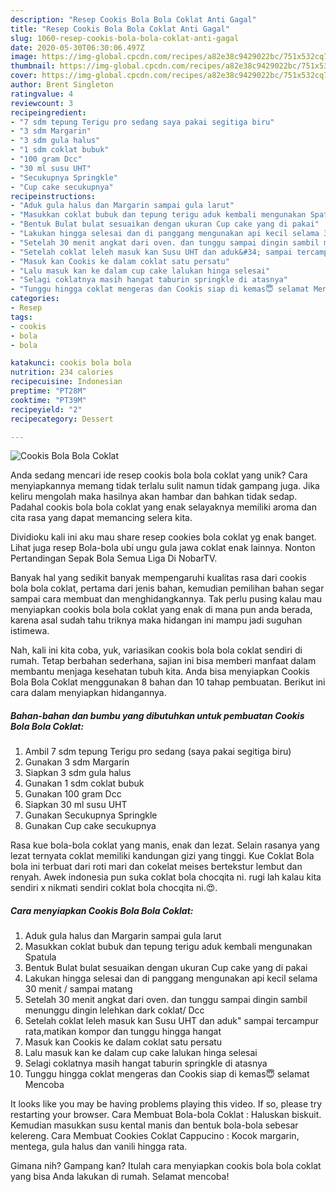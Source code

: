 ```yaml
---
description: "Resep Cookis Bola Bola Coklat Anti Gagal"
title: "Resep Cookis Bola Bola Coklat Anti Gagal"
slug: 1060-resep-cookis-bola-bola-coklat-anti-gagal
date: 2020-05-30T06:30:06.497Z
image: https://img-global.cpcdn.com/recipes/a82e38c9429022bc/751x532cq70/cookis-bola-bola-coklat-foto-resep-utama.jpg
thumbnail: https://img-global.cpcdn.com/recipes/a82e38c9429022bc/751x532cq70/cookis-bola-bola-coklat-foto-resep-utama.jpg
cover: https://img-global.cpcdn.com/recipes/a82e38c9429022bc/751x532cq70/cookis-bola-bola-coklat-foto-resep-utama.jpg
author: Brent Singleton
ratingvalue: 4
reviewcount: 3
recipeingredient:
- "7 sdm tepung Terigu pro sedang saya pakai segitiga biru"
- "3 sdm Margarin"
- "3 sdm gula halus"
- "1 sdm coklat bubuk"
- "100 gram Dcc"
- "30 ml susu UHT"
- "Secukupnya Springkle"
- "Cup cake secukupnya"
recipeinstructions:
- "Aduk gula halus dan Margarin sampai gula larut"
- "Masukkan coklat bubuk dan tepung terigu aduk kembali mengunakan Spatula"
- "Bentuk Bulat bulat sesuaikan dengan ukuran Cup cake yang di pakai"
- "Lakukan hingga selesai dan di panggang mengunakan api kecil selama 30 menit / sampai matang"
- "Setelah 30 menit angkat dari oven. dan tunggu sampai dingin sambil menunggu dingin lelehkan dark coklat/ Dcc"
- "Setelah coklat leleh masuk kan Susu UHT dan aduk&#34; sampai tercampur rata,matikan kompor dan tunggu hingga hangat"
- "Masuk kan Cookis ke dalam coklat satu persatu"
- "Lalu masuk kan ke dalam cup cake lalukan hinga selesai"
- "Selagi coklatnya masih hangat taburin springkle di atasnya"
- "Tunggu hingga coklat mengeras dan Cookis siap di kemas😇 selamat Mencoba"
categories:
- Resep
tags:
- cookis
- bola
- bola

katakunci: cookis bola bola 
nutrition: 234 calories
recipecuisine: Indonesian
preptime: "PT28M"
cooktime: "PT39M"
recipeyield: "2"
recipecategory: Dessert

---
```



![Cookis Bola Bola Coklat](https://img-global.cpcdn.com/recipes/a82e38c9429022bc/751x532cq70/cookis-bola-bola-coklat-foto-resep-utama.jpg)

Anda sedang mencari ide resep cookis bola bola coklat yang unik? Cara menyiapkannya memang tidak terlalu sulit namun tidak gampang juga. Jika keliru mengolah maka hasilnya akan hambar dan bahkan tidak sedap. Padahal cookis bola bola coklat yang enak selayaknya memiliki aroma dan cita rasa yang dapat memancing selera kita.

Dividioku kali ini aku mau share resep cookies bola coklat yg enak banget. Lihat juga resep Bola-bola ubi ungu gula jawa coklat enak lainnya. Nonton Pertandingan Sepak Bola Semua Liga Di NobarTV.

Banyak hal yang sedikit banyak mempengaruhi kualitas rasa dari cookis bola bola coklat, pertama dari jenis bahan, kemudian pemilihan bahan segar sampai cara membuat dan menghidangkannya. Tak perlu pusing kalau mau menyiapkan cookis bola bola coklat yang enak di mana pun anda berada, karena asal sudah tahu triknya maka hidangan ini mampu jadi suguhan istimewa.


Nah, kali ini kita coba, yuk, variasikan cookis bola bola coklat sendiri di rumah. Tetap berbahan sederhana, sajian ini bisa memberi manfaat dalam membantu menjaga kesehatan tubuh kita. Anda bisa menyiapkan Cookis Bola Bola Coklat menggunakan 8 bahan dan 10 tahap pembuatan. Berikut ini cara dalam menyiapkan hidangannya.

<!--inarticleads1-->

##### Bahan-bahan dan bumbu yang dibutuhkan untuk pembuatan Cookis Bola Bola Coklat:

1. Ambil 7 sdm tepung Terigu pro sedang (saya pakai segitiga biru)
1. Gunakan 3 sdm Margarin
1. Siapkan 3 sdm gula halus
1. Gunakan 1 sdm coklat bubuk
1. Gunakan 100 gram Dcc
1. Siapkan 30 ml susu UHT
1. Gunakan Secukupnya Springkle
1. Gunakan Cup cake secukupnya


Rasa kue bola-bola coklat yang manis, enak dan lezat. Selain rasanya yang lezat ternyata coklat memiliki kandungan gizi yang tinggi. Kue Coklat Bola bola ini terbuat dari roti mari dan cokelat meises bertekstur lembut dan renyah. Awek indonesia pun suka coklat bola chocqita ni. rugi lah kalau kita sendiri x nikmati sendiri coklat bola chocqita ni.😍. 

<!--inarticleads2-->

##### Cara menyiapkan Cookis Bola Bola Coklat:

1. Aduk gula halus dan Margarin sampai gula larut
1. Masukkan coklat bubuk dan tepung terigu aduk kembali mengunakan Spatula
1. Bentuk Bulat bulat sesuaikan dengan ukuran Cup cake yang di pakai
1. Lakukan hingga selesai dan di panggang mengunakan api kecil selama 30 menit / sampai matang
1. Setelah 30 menit angkat dari oven. dan tunggu sampai dingin sambil menunggu dingin lelehkan dark coklat/ Dcc
1. Setelah coklat leleh masuk kan Susu UHT dan aduk&#34; sampai tercampur rata,matikan kompor dan tunggu hingga hangat
1. Masuk kan Cookis ke dalam coklat satu persatu
1. Lalu masuk kan ke dalam cup cake lalukan hinga selesai
1. Selagi coklatnya masih hangat taburin springkle di atasnya
1. Tunggu hingga coklat mengeras dan Cookis siap di kemas😇 selamat Mencoba


It looks like you may be having problems playing this video. If so, please try restarting your browser. Cara Membuat Bola-bola Coklat : Haluskan biskuit. Kemudian masukkan susu kental manis dan bentuk bola-bola sebesar kelereng. Cara Membuat Cookies Coklat Cappucino : Kocok margarin, mentega, gula halus dan vanili hingga rata. 

Gimana nih? Gampang kan? Itulah cara menyiapkan cookis bola bola coklat yang bisa Anda lakukan di rumah. Selamat mencoba!
